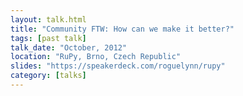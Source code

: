 ```yaml
---
layout: talk.html
title: "Community FTW: How can we make it better?"
tags: [past talk]
talk_date: "October, 2012"
location: "RuPy, Brno, Czech Republic"
slides: "https://speakerdeck.com/roguelynn/rupy"
category: [talks]
---
```


